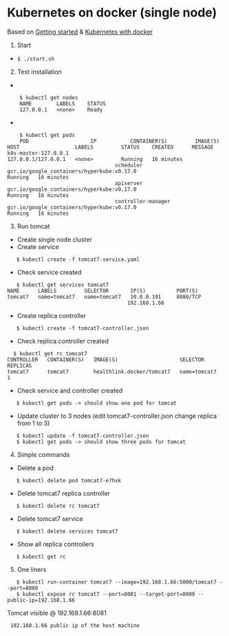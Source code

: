 # Kubernetes on docker (single node)

Based on  [Getting started][1] & [Kubernetes with docker][2]


1. Start
 * ```$ ./start.sh```
2. Test installation
 * 
 ```
     $ kubectl get nodes
     NAME        LABELS    STATUS
     127.0.0.1   <none>    Ready
 ```
 * 
 ```
     $ kubectl get pods
     POD                    IP           CONTAINER(S)         IMAGE(S)                                     HOST                  LABELS         STATUS    CREATED      MESSAGE
k8s-master-127.0.0.1                                                                                  127.0.0.1/127.0.0.1   <none>         Running   16 minutes
                                    scheduler            gcr.io/google_containers/hyperkube:v0.17.0                                        Running   16 minutes
                                    apiserver            gcr.io/google_containers/hyperkube:v0.17.0                                        Running   16 minutes
                                    controller-manager   gcr.io/google_containers/hyperkube:v0.17.0                                        Running   16 minutes
 ```


3. Run tomcat
 * Create single node cluster
 * Create service
 ```
    $ kubectl create -f tomcat7-service.yaml
 ```
 * Check service created
 ```
    $ kubectl get services tomcat7
NAME      LABELS         SELECTOR       IP(S)          PORT(S)
tomcat7   name=tomcat7   name=tomcat7   10.0.0.191     8080/TCP
                                        192.168.1.66   
 ```
 * Create replica controller
 ```
    $ kubectl create -f tomcat7-controller.json
 ```
 * Check replica controller created
 ```
   $ kubectl get rc tomcat7
CONTROLLER   CONTAINER(S)   IMAGE(S)                    SELECTOR       REPLICAS
tomcat7      tomcat7        healthlink.docker/tomcat7   name=tomcat7   1
 ```
 * Check service and controller created
 ```
    $ kubectl get pods -> should show one pod for tomcat
 ```
 * Update cluster to 3 nodes (edit tomcat7-controller.json change replica from 1 to 3)
 ```
    $ kubectl update -f tomcat7-controller.json
    $ kubectl get pods -> should show three pods for tomcat
 ```
4. Simple commands
  * Delete a pod
 ```
    $ kubectl delete pod tomcat7-e7hxk
 ```
  * Delete tomcat7 replica controller
 ```
    $ kubectl delete rc tomcat7
 ```
  * Delete tomcat7 service
 ```
    $ kubectl delete services tomcat7
 ```
  * Show all replica controllers
 ```
    $ kubectl get rc 
 ```
5. One liners
 ```
    $ kubectl run-container tomcat7 --image=192.168.1.66:5000/tomcat7 --port=8080
    $ kubectl expose rc tomcat7 --port=8081 --target-port=8080 --public-ip=192.168.1.66
 ```

 Tomcat visible @ 192.168.1.66:8081

     192.168.1.66 public ip of the host machine

[1]:https://github.com/GoogleCloudPlatform/kubernetes/blob/master/docs/getting-started-guides/docker.md
[2]:http://sebgoa.blogspot.co.nz/2015/04/1-command-to-kubernetes-with-docker.html
